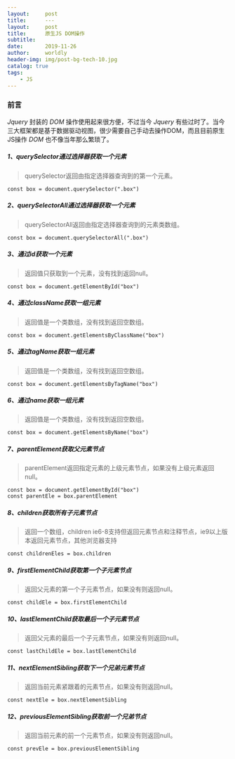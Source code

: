 ```yaml
---
layout:     post
title:      ---
layout:     post
title:      原生JS DOM操作
subtitle:   
date:       2019-11-26
author:     worldly
header-img: img/post-bg-tech-10.jpg
catalog: true
tags:
    - JS
---
```


### 前言
*Jquery* 封装的 *DOM* 操作使用起来很方便，不过当今 *Jquery* 有些过时了。当今三大框架都是基于数据驱动视图，很少需要自己手动去操作DOM，而且目前原生JS操作 *DOM* 也不像当年那么繁琐了。

##### 1、querySelector通过选择器获取一个元素

> querySelector返回由指定选择器查询到的第一个元素。

```
const box = document.querySelector(".box")
```

##### 2、querySelectorAll通过选择器获取一个元素

> querySelectorAll返回由指定选择器查询到的元素类数组。

```
const box = document.querySelectorAll(".box")
```

##### 3、通过id获取一个元素

> 返回值只获取到一个元素，没有找到返回null。

```
const box = document.getElementById("box")
```

##### 4、通过className获取一组元素

> 返回值是一个类数组，没有找到返回空数组。

```
const box = document.getElementsByClassName("box")
```

##### 5、通过tagName获取一组元素

> 返回值是一个类数组，没有找到返回空数组。

```
const box = document.getElementsByTagName("box")
```

##### 6、通过name获取一组元素

> 返回值是一个类数组，没有找到返回空数组。

```
const box = document.getElementsByName("box")
```

##### 7、parentElement获取父元素节点

> parentElement返回指定元素的上级元素节点，如果没有上级元素返回null。

```
const box = document.getElementById("box")
const parentEle = box.parentElement
```

##### 8、children获取所有子元素节点

> 返回一个数组，children ie6-8支持但返回元素节点和注释节点，ie9以上版本返回元素节点，其他浏览器支持

```
const childrenEles = box.children
```

##### 9、firstElementChild获取第一个子元素节点

> 返回父元素的第一个子元素节点，如果没有则返回null。

```
const childEle = box.firstElementChild
```

##### 10、lastElementChild获取最后一个子元素节点

> 返回父元素的最后一个子元素节点，如果没有则返回null。

```
const lastChildEle = box.lastElementChild
```

##### 11、nextElementSibling获取下一个兄弟元素节点

> 返回当前元素紧跟着的元素节点，如果没有则返回null。

```
const nextEle = box.nextElementSibling
```

##### 12、previousElementSibling获取前一个兄弟节点

> 返回当前元素的前一个元素节点，如果没有则返回null。

```
const prevEle = box.previousElementSibling
```
